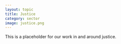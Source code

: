 ```yaml
---
layout: topic
title: Justice
category: sector
image: justice.png
---
```

This is a placeholder for our work in and around justice.